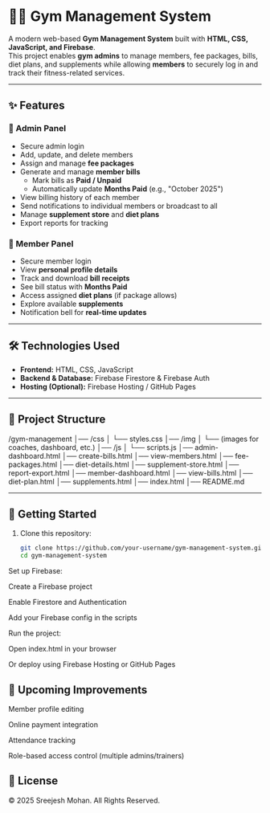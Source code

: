 # 🏋️‍♂️ Gym Management System

A modern web-based **Gym Management System** built with **HTML, CSS, JavaScript, and Firebase**.  
This project enables **gym admins** to manage members, fee packages, bills, diet plans, and supplements while allowing **members** to securely log in and track their fitness-related services.

---

## ✨ Features

### 🔐 Admin Panel
- Secure admin login
- Add, update, and delete members
- Assign and manage **fee packages**
- Generate and manage **member bills**
  - Mark bills as **Paid / Unpaid**
  - Automatically update **Months Paid** (e.g., "October 2025")
- View billing history of each member
- Send notifications to individual members or broadcast to all
- Manage **supplement store** and **diet plans**
- Export reports for tracking

### 🙋 Member Panel
- Secure member login
- View **personal profile details**
- Track and download **bill receipts**
- See bill status with **Months Paid**
- Access assigned **diet plans** (if package allows)
- Explore available **supplements**
- Notification bell for **real-time updates**

---

## 🛠️ Technologies Used
- **Frontend:** HTML, CSS, JavaScript
- **Backend & Database:** Firebase Firestore & Firebase Auth
- **Hosting (Optional):** Firebase Hosting / GitHub Pages

---

## 📂 Project Structure
/gym-management
│── /css
│ └── styles.css
│── /img
│ └── (images for coaches, dashboard, etc.)
│── /js
│ └── scripts.js
│── admin-dashboard.html
│── create-bills.html
│── view-members.html
│── fee-packages.html
│── diet-details.html
│── supplement-store.html
│── report-export.html
│── member-dashboard.html
│── view-bills.html
│── diet-plan.html
│── supplements.html
│── index.html
│── README.md


---

## 🚀 Getting Started

1. Clone this repository:
   ```bash
   git clone https://github.com/your-username/gym-management-system.git
   cd gym-management-system
Set up Firebase:

Create a Firebase project

Enable Firestore and Authentication

Add your Firebase config in the scripts

Run the project:

Open index.html in your browser

Or deploy using Firebase Hosting or GitHub Pages

## 🔮 Upcoming Improvements

Member profile editing

Online payment integration

Attendance tracking

Role-based access control (multiple admins/trainers)

## 📜 License


© 2025 Sreejesh Mohan. All Rights Reserved.